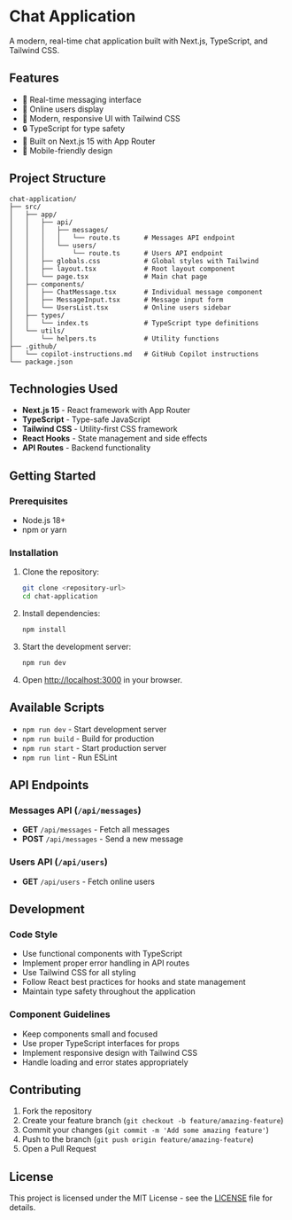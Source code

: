 # Chat Application

A modern, real-time chat application built with Next.js, TypeScript, and Tailwind CSS.

## Features

- 💬 Real-time messaging interface
- 👥 Online users display
- 🎨 Modern, responsive UI with Tailwind CSS
- 🔒 TypeScript for type safety
- 🚀 Built on Next.js 15 with App Router
- 📱 Mobile-friendly design

## Project Structure

```
chat-application/
├── src/
│   ├── app/
│   │   ├── api/
│   │   │   ├── messages/
│   │   │   │   └── route.ts      # Messages API endpoint
│   │   │   └── users/
│   │   │       └── route.ts      # Users API endpoint
│   │   ├── globals.css           # Global styles with Tailwind
│   │   ├── layout.tsx            # Root layout component
│   │   └── page.tsx              # Main chat page
│   ├── components/
│   │   ├── ChatMessage.tsx       # Individual message component
│   │   ├── MessageInput.tsx      # Message input form
│   │   └── UsersList.tsx         # Online users sidebar
│   ├── types/
│   │   └── index.ts              # TypeScript type definitions
│   └── utils/
│       └── helpers.ts            # Utility functions
├── .github/
│   └── copilot-instructions.md   # GitHub Copilot instructions
└── package.json
```

## Technologies Used

- **Next.js 15** - React framework with App Router
- **TypeScript** - Type-safe JavaScript
- **Tailwind CSS** - Utility-first CSS framework
- **React Hooks** - State management and side effects
- **API Routes** - Backend functionality

## Getting Started

### Prerequisites

- Node.js 18+
- npm or yarn

### Installation

1. Clone the repository:
   ```bash
   git clone <repository-url>
   cd chat-application
   ```

2. Install dependencies:
   ```bash
   npm install
   ```

3. Start the development server:
   ```bash
   npm run dev
   ```

4. Open [http://localhost:3000](http://localhost:3000) in your browser.

## Available Scripts

- `npm run dev` - Start development server
- `npm run build` - Build for production
- `npm run start` - Start production server
- `npm run lint` - Run ESLint

## API Endpoints

### Messages API (`/api/messages`)

- **GET** `/api/messages` - Fetch all messages
- **POST** `/api/messages` - Send a new message

### Users API (`/api/users`)

- **GET** `/api/users` - Fetch online users

## Development

### Code Style

- Use functional components with TypeScript
- Implement proper error handling in API routes
- Use Tailwind CSS for all styling
- Follow React best practices for hooks and state management
- Maintain type safety throughout the application

### Component Guidelines

- Keep components small and focused
- Use proper TypeScript interfaces for props
- Implement responsive design with Tailwind CSS
- Handle loading and error states appropriately

## Contributing

1. Fork the repository
2. Create your feature branch (`git checkout -b feature/amazing-feature`)
3. Commit your changes (`git commit -m 'Add some amazing feature'`)
4. Push to the branch (`git push origin feature/amazing-feature`)
5. Open a Pull Request

## License

This project is licensed under the MIT License - see the [LICENSE](LICENSE) file for details.
